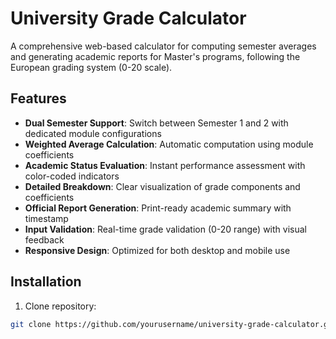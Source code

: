 # University Grade Calculator

A comprehensive web-based calculator for computing semester averages and generating academic reports for Master's programs, following the European grading system (0-20 scale).

## Features

- **Dual Semester Support**: Switch between Semester 1 and 2 with dedicated module configurations
- **Weighted Average Calculation**: Automatic computation using module coefficients
- **Academic Status Evaluation**: Instant performance assessment with color-coded indicators
- **Detailed Breakdown**: Clear visualization of grade components and coefficients
- **Official Report Generation**: Print-ready academic summary with timestamp
- **Input Validation**: Real-time grade validation (0-20 range) with visual feedback
- **Responsive Design**: Optimized for both desktop and mobile use

## Installation

1. Clone repository:
```bash
git clone https://github.com/yourusername/university-grade-calculator.git
